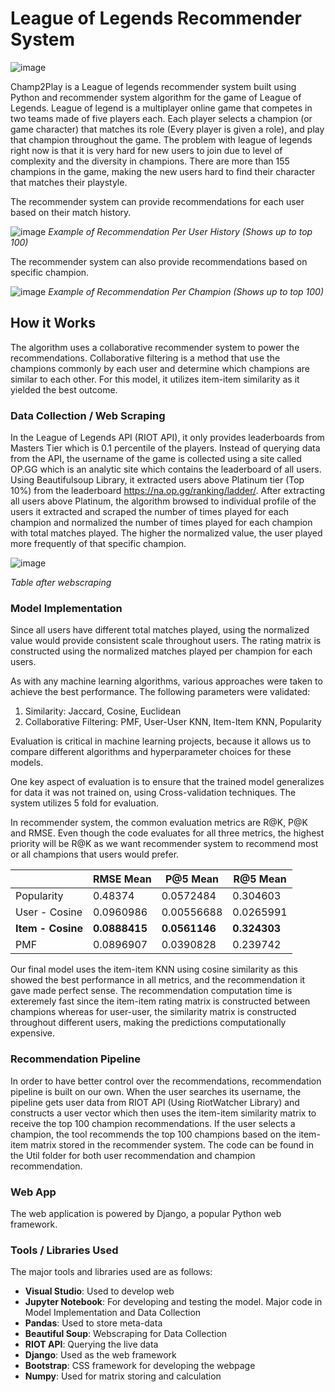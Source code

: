 # League of Legends Recommender System
![image](https://user-images.githubusercontent.com/17075250/116634200-6cdb5980-a929-11eb-92d2-230ab3da1354.png)

Champ2Play is a League of legends recommender system  built using Python and recommender system algorithm for the game of League of Legends. League of legend is a multiplayer online game that competes in two teams made of five players each. Each player selects a champion (or game character) that matches its role (Every player is given a role), and play that champion throughout the game. The problem with league of legends right now is that it is very hard for new users to join due to level of complexity and the diversity in champions. There are more than 155 champions in the game, making the new users hard to find their character that matches their playstyle.

The recommender system can provide recommendations for each user based on their match history.

![image](https://user-images.githubusercontent.com/17075250/116634343-c0e63e00-a929-11eb-8468-c11f7e43e6ec.png)
*Example of Recommendation Per User History (Shows up to top 100)*

The recommender system can also provide recommendations based on specific champion.

![image](https://user-images.githubusercontent.com/17075250/116634411-ef641900-a929-11eb-9cde-80ed6348c291.png)
*Example of Recommendation Per Champion (Shows up to top 100)*

## How it Works
The algorithm uses a collaborative recommender system to power the recommendations. Collaborative filtering is a method that use the  champions commonly by each user and determine which champions are similar to each other. For this model, it utilizes item-item similarity as it yielded the best outcome.

### Data Collection / Web Scraping
In the League of Legends API (RIOT API), it only provides leaderboards from Masters Tier which is 0.1 percentile of the players. Instead of querying data from the API, the username of the game is collected using a site called OP.GG which is an analytic site which contains the leaderboard of all users. Using Beautifulsoup Library, it extracted users above Platinum tier (Top 10%) from the leaderboard https://na.op.gg/ranking/ladder/. After extracting all users above Platinum, the algorithm browsed to individual profile of the users it extracted and scraped the number of times played for each champion and normalized the number of times played for each champion with total matches played. The higher the normalized value, the user played more frequently of that specific champion.

![image](https://user-images.githubusercontent.com/17075250/116634804-153ded80-a92b-11eb-9928-a02e7e9ad351.png)

*Table after webscraping*

### Model Implementation
Since all users have different total matches played, using the normalized value would provide consistent scale throughout users. The rating matrix is constructed using the normalized matches played per champion for each users.

As with any machine learning algorithms, various approaches were taken to achieve the best performance. The following parameters were validated:
1. Similarity: Jaccard, Cosine, Euclidean
2. Collaborative Filtering: PMF, User-User KNN, Item-Item KNN, Popularity

Evaluation is critical in machine learning projects, because it allows us to compare different algorithms and hyperparameter choices for these models.

One key aspect of evaluation is to ensure that the trained model generalizes for data it was not trained on, using Cross-validation techniques. The system utilizes 5 fold for evaluation.

In recommender system, the common evaluation metrics are R@K, P@K and RMSE. Even though the code evaluates for all three metrics, the highest priority will be R@K as we want recommender system to recommend most or all champions that users would prefer.

|                 | RMSE Mean	      | P@5 Mean        | R@5 Mean      |
| --------------- | --------------- | --------------- |---------------|
| Popularity      | 0.48374	        | 0.0572484       |0.304603       |
| User - Cosine   | 0.0960986	      | 0.00556688	    |0.0265991      |
|**Item - Cosine**| **0.0888415**  | **0.0561146**   |**0.324303**   |
| PMF             | 0.0896907       |0.0390828        | 0.239742      |

Our final model uses the item-item KNN using cosine similarity as this showed the best performance in all metrics, and the recommendation it gave made perfect sense. The recommendation computation time is exteremely fast since the item-item rating matrix is constructed between champions whereas for user-user, the similarity matrix is constructed throughout different users, making the predictions computationally expensive.

### Recommendation Pipeline
In order to have better control over the recommendations, recommendation pipeline is built on our own. When the user searches its username, the pipeline gets user data from RIOT API (Using RiotWatcher Library) and constructs a user vector which then uses the item-item similarity matrix to receive the top 100 champion recommendations. If the user selects a champion, the tool recommends the top 100 champions based on the item-item matrix stored in the recommender system. The code can be found in the Util folder for both user recommendation and champion recommendation.

### Web App
The web application is powered by Django, a popular Python web framework. 

### Tools / Libraries Used
The major tools and libraries used are as follows:
* **Visual Studio**: Used to develop web
* **Jupyter Notebook**: For developing and testing the model. Major code in Model Implementation and Data Collection
* **Pandas**: Used to store meta-data
* **Beautiful Soup**: Webscraping for Data Collection
* **RIOT API**: Querying the live data
* **Django**: Used as the web framework
* **Bootstrap**: CSS framework for developing the webpage
* **Numpy**: Used for matrix storing and calculation
